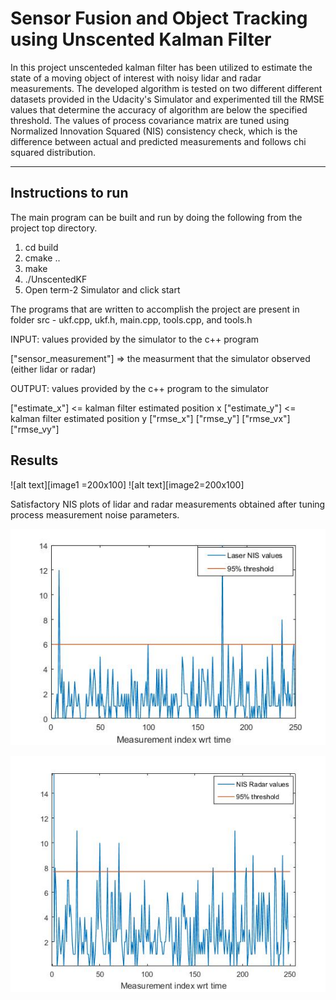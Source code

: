 # Sensor Fusion and Object Tracking using Unscented Kalman Filter

In this project unscenteded kalman filter has been utilized to estimate the state of a moving object of interest with noisy lidar and radar measurements. The developed algorithm is tested on two different different datasets provided in the Udacity's Simulator and experimented till the RMSE values that determine the accuracy of algorithm are below the specified threshold. The values of process covariance matrix are tuned using Normalized Innovation Squared (NIS) consistency check, which is the difference between actual and predicted measurements and follows chi squared distribution.

[//]: # (Image References)
[image1]: ./result_dataset1.png
[image2]: ./result_dataset2.png
[image3]: ./Laser_nis.jpg
[image4]: ./NIS_radar.jpg

---

## Instructions to run

The main program can be built and run by doing the following from the project top directory.

1. cd build
2. cmake ..
3. make
4. ./UnscentedKF
5. Open term-2 Simulator and click start 

The programs that are written to accomplish the project are present in folder src - ukf.cpp, ukf.h, main.cpp, tools.cpp, and tools.h

INPUT: values provided by the simulator to the c++ program

["sensor_measurement"] => the measurment that the simulator observed (either lidar or radar)

OUTPUT: values provided by the c++ program to the simulator

["estimate_x"] <= kalman filter estimated position x
["estimate_y"] <= kalman filter estimated position y
["rmse_x"]
["rmse_y"]
["rmse_vx"]
["rmse_vy"]

## Results

![alt text][image1 =200x100] ![alt text][image2=200x100]

Satisfactory NIS plots of lidar and radar measurements obtained after tuning process measurement noise parameters.

![alt text][image3]

![alt text][image4]

